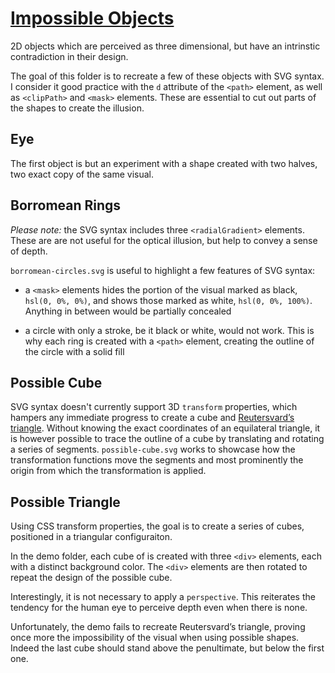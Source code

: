 # [Impossible Objects](https://en.wikipedia.org/wiki/Impossible_object)

2D objects which are perceived as three dimensional, but have an intrinstic contradiction in their design.

The goal of this folder is to recreate a few of these objects with SVG syntax. I consider it good practice with the `d` attribute of the `<path>` element, as well as `<clipPath>` and `<mask>` elements. These are essential to cut out parts of the shapes to create the illusion.

## Eye

The first object is but an experiment with a shape created with two halves, two exact copy of the same visual.

## Borromean Rings

_Please note:_ the SVG syntax includes three `<radialGradient>` elements. These are are not useful for the optical illusion, but help to convey a sense of depth.

`borromean-circles.svg` is useful to highlight a few features of SVG syntax:

- a `<mask>` elements hides the portion of the visual marked as black, `hsl(0, 0%, 0%)`, and shows those marked as white, `hsl(0, 0%, 100%)`. Anything in between would be partially concealed

- a circle with only a stroke, be it black or white, would not work. This is why each ring is created with a `<path>` element, creating the outline of the circle with a solid fill

## Possible Cube

SVG syntax doesn't currently support 3D `transform` properties, which hampers any immediate progress to create a cube and [Reutersvard’s triangle](https://en.wikipedia.org/wiki/Impossible_object#/media/File:Reutersv%C3%A4rd%E2%80%99s_triangle.svg). Without knowing the exact coordinates of an equilateral triangle, it is however possible to trace the outline of a cube by translating and rotating a series of segments. `possible-cube.svg` works to showcase how the transformation functions move the segments and most prominently the origin from which the transformation is applied.

## Possible Triangle

Using CSS transform properties, the goal is to create a series of cubes, positioned in a triangular configuraiton.

In the demo folder, each cube of is created with three `<div>` elements, each with a distinct background color. The `<div>` elements are then rotated to repeat the design of the possible cube.

Interestingly, it is not necessary to apply a `perspective`. This reiterates the tendency for the human eye to perceive depth even when there is none.

Unfortunately, the demo fails to recreate Reutersvard’s triangle, proving once more the impossibility of the visual when using possible shapes. Indeed the last cube should stand above the penultimate, but below the first one.
